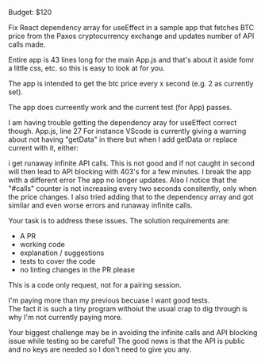 Budget: $120

Fix React dependency array for useEffect in a sample app that fetches BTC price from the Paxos cryptocurrency exchange and updates number of API calls made.

Entire app is 43 lines long for the main App.js  and that's about it aside fomr a little css, etc. so this is easy to look at for you.

The app is intended to get the btc price every x second (e.g. 2 as currently set).

The app does curreently work and the current test (for App) passes.

I am having trouble getting the dependency aray for useEffect correct though. App.js, line 27 For instance VScode is currently giving a warning about not having "getData" in there but when I add getData or replace current with it, either:

i get runaway infinite API calls. This is not good and if not caught in second will then lead to API blocking with 403's for a few minutes.
I break the app with a different error
The app no longer updates.
Also I notice that the "#calls" counter is not increasing every two seconds consitently, only when the price changes. I also tried adding that to the dependency array and got similar and even worse errors and runaway infinite calls.

Your task is to address these issues.
The solution requirements are:

- A PR
- working code
- explanation / suggestions
- tests to cover the code
- no linting changes in the PR please

This is a code only request, not for a pairing session.

I'm paying more than my previous becuase I want good tests.  
The fact it is such a tiny program withoiut the usual crap to dig through is why I'm not currently paying more.

Your biggest challenge may be in avoiding the infinite calls and API blocking issue while testing so be careful! The good news is that the API is public and no keys are needed so I don't need to give you any.
